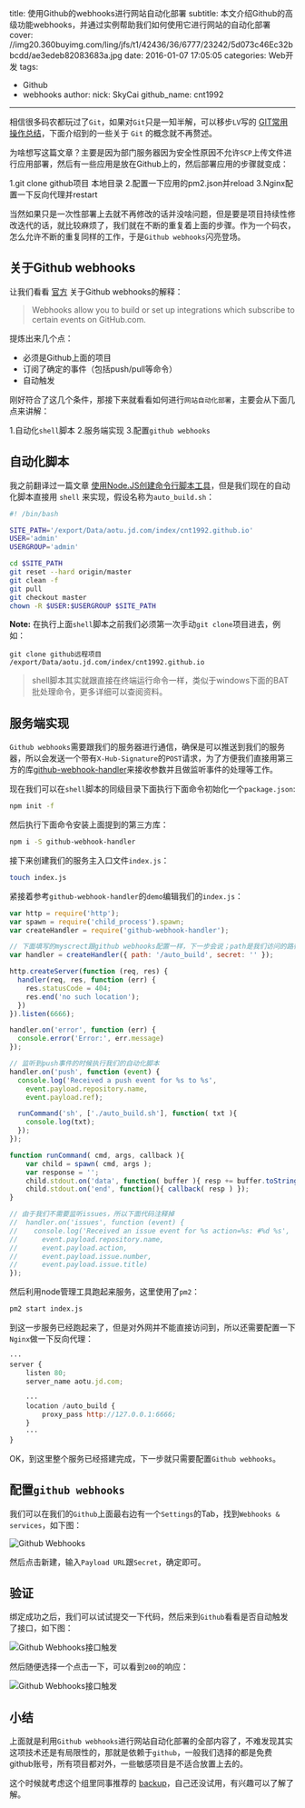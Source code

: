 title: 使用Github的webhooks进行网站自动化部署
subtitle: 本文介绍Github的高级功能webhooks，并通过实例帮助我们如何使用它进行网站的自动化部署
cover: //img20.360buyimg.com/ling/jfs/t1/42436/36/6777/23242/5d073c46Ec32bbcdd/ae3edeb82083683a.jpg
date: 2016-01-07 17:05:05
categories: Web开发
tags:
  - Github
  - webhooks
author:
  nick: SkyCai
  github_name: cnt1992
---

相信很多码农都玩过了`Git`，如果对`Git`只是一知半解，可以移步`LV`写的 [GIT常用操作总结](http://aotu.io/notes/2015/11/17/Git-Commands/)，下面介绍到的一些关于 `Git` 的概念就不再赘述。

为啥想写这篇文章？主要是因为部门服务器因为安全性原因不允许`SCP`上传文件进行应用部署，然后有一些应用是放在Github上的，然后部署应用的步骤就变成：

1.git clone github项目 本地目录
2.配置一下应用的pm2.json并reload
3.Nginx配置一下反向代理并restart

当然如果只是一次性部署上去就不再修改的话并没啥问题，但是要是项目持续性修改迭代的话，就比较麻烦了，我们就在不断的重复着上面的步骤。作为一个码农，怎么允许不断的重复同样的工作，于是`Github webhooks`闪亮登场。

<!-- more -->

## 关于Github webhooks

让我们看看 [官方](https://developer.github.com/webhooks/) 关于Github webhooks的解释：

> Webhooks allow you to build or set up integrations which subscribe to certain events on GitHub.com.

提炼出来几个点：

- 必须是Github上面的项目
- 订阅了确定的事件（包括push/pull等命令）
- 自动触发

刚好符合了这几个条件，那接下来就看看如何进行`网站自动化部署`，主要会从下面几点来讲解：

1.自动化`shell`脚本
2.服务端实现
3.配置`github webhooks`

## 自动化脚本

我之前翻译过一篇文章 [使用Node.JS创建命令行脚本工具](http://aotu.io/notes/2015/12/23/building-command-line-tools-with-node-js/)，但是我们现在的自动化脚本直接用 `shell` 来实现，假设名称为`auto_build.sh`：

```sh
#! /bin/bash

SITE_PATH='/export/Data/aotu.jd.com/index/cnt1992.github.io'
USER='admin'
USERGROUP='admin'

cd $SITE_PATH
git reset --hard origin/master
git clean -f
git pull
git checkout master
chown -R $USER:$USERGROUP $SITE_PATH
```

**Note:** 在执行上面`shell`脚本之前我们必须第一次手动`git clone`项目进去，例如：

```
git clone github远程项目 /export/Data/aotu.jd.com/index/cnt1992.github.io
```

> shell脚本其实就跟直接在终端运行命令一样，类似于windows下面的BAT批处理命令，更多详细可以查阅资料。

## 服务端实现

`Github webhooks`需要跟我们的服务器进行通信，确保是可以推送到我们的服务器，所以会发送一个带有`X-Hub-Signature`的`POST`请求，为了方便我们直接用第三方的库[github-webhook-handler](https://github.com/rvagg/github-webhook-handler)来接收参数并且做监听事件的处理等工作。

现在我们可以在`shell`脚本的同级目录下面执行下面命令初始化一个`package.json`:

```bash
npm init -f
```

然后执行下面命令安装上面提到的第三方库：

```bash
npm i -S github-webhook-handler
```

接下来创建我们的服务主入口文件`index.js`：

```bash
touch index.js
```

紧接着参考`github-webhook-handler`的`demo`编辑我们的`index.js`：

```javascript
var http = require('http');
var spawn = require('child_process').spawn;
var createHandler = require('github-webhook-handler');

// 下面填写的myscrect跟github webhooks配置一样，下一步会说；path是我们访问的路径
var handler = createHandler({ path: '/auto_build', secret: '' });

http.createServer(function (req, res) {
  handler(req, res, function (err) {
    res.statusCode = 404;
    res.end('no such location');
  })
}).listen(6666);

handler.on('error', function (err) {
  console.error('Error:', err.message)
});

// 监听到push事件的时候执行我们的自动化脚本
handler.on('push', function (event) {
  console.log('Received a push event for %s to %s',
    event.payload.repository.name,
    event.payload.ref);

  runCommand('sh', ['./auto_build.sh'], function( txt ){
    console.log(txt);
  });
});

function runCommand( cmd, args, callback ){
    var child = spawn( cmd, args );
    var response = '';
    child.stdout.on('data', function( buffer ){ resp += buffer.toString(); });
    child.stdout.on('end', function(){ callback( resp ) });
}

// 由于我们不需要监听issues，所以下面代码注释掉
//  handler.on('issues', function (event) {
//    console.log('Received an issue event for %s action=%s: #%d %s',
//      event.payload.repository.name,
//      event.payload.action,
//      event.payload.issue.number,
//      event.payload.issue.title)
});
```

然后利用node管理工具跑起来服务，这里使用了`pm2`：

```bash
pm2 start index.js
```

到这一步服务已经跑起来了，但是对外网并不能直接访问到，所以还需要配置一下`Nginx`做一下反向代理：

```javascript
···
server {
    listen 80;
    server_name aotu.jd.com;

    ···
    location /auto_build {
        proxy_pass http://127.0.0.1:6666;
    }
    ···
}
```

OK，到这里整个服务已经搭建完成，下一步就只需要配置`Github webhooks`。

## 配置`github webhooks`

我们可以在我们的`Github`上面最右边有一个`Settings`的Tab，找到`Webhooks & services`，如下图：

![Github Webhooks](//img12.360buyimg.com/ling/jfs/t1/82174/15/2115/225580/5d073c62Eda31d57c/b53b468e4e4021eb.png)

然后点击新建，输入`Payload URL`跟`Secret`，确定即可。

## 验证

绑定成功之后，我们可以试试提交一下代码，然后来到`Github`看看是否自动触发了接口，如下图：

![Github Webhooks接口触发](//img13.360buyimg.com/ling/jfs/t1/57839/24/2608/70131/5d073c79E7dcab02b/5b5ede40ec8b3834.png)

然后随便选择一个点击一下，可以看到`200`的响应：

![Github Webhooks接口触发](//img11.360buyimg.com/ling/jfs/t1/68042/3/2022/151311/5d073c90E5d7f73ea/97a3e022dc64fb98.png)

## 小结

上面就是利用`Github webhooks`进行网站自动化部署的全部内容了，不难发现其实这项技术还是有局限性的，那就是依赖于`github`，一般我们选择的都是免费github账号，所有项目都对外，一些敏感项目是不适合放置上去的。

这个时候就考虑这个组里同事推荐的 [backup](http://backup.github.io/backup/v4/)，自己还没试用，有兴趣可以了解了解。
